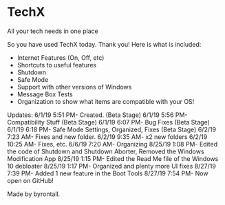 # TechX
All your tech needs in one place

So you have used TechX today. Thank you! Here is what is included:

- Internet Features (On, Off, etc)
- Shortcuts to useful features
- Shutdown 
- Safe Mode
- Support with other versions of Windows
- Message Box Tests
- Organization to show what items are compatible with your OS!

Updates:
6/1/19 5:51 PM- Created. (Beta Stage) 
6/1/19 5:56 PM- Compatibility Stuff (Beta Stage)
6/1/19 6:07 PM- Bug Fixes (Beta Stage)
6/1/19 6:18 PM- Safe Mode Settings, Organized, Fixes (Beta Stage)
6/2/19 7:23 AM- Fixes and new folder. 
6/2/19 9:35 AM- x2 new folders
6/2/19 10:25 AM- Fixes, etc.
6/6/19 7:20 AM- Organizing
8/25/19 1:08 PM- Edited the code of Shutdown and Shutdown Aborter, Removed the Windows Modification App
8/25/19 1:15 PM- Edited the Read Me file of the Windows 10 debloater
8/25/19 1:17 PM- Organized and plenty more UI fixes
8/27/19 7:39 PM- Added 1 new feature in the Boot Tools
8/27/19 7:54 PM- Now open on GitHub!

Made by byrontall.
